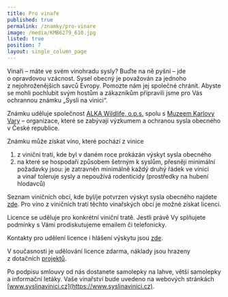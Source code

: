 ```yaml
---
title: Pro vinaře
published: true
permalink: /znamky/pro-vinare
image: /media/KMB6279_610.jpg
listed: true
position: 7
layout: single_column_page
---
```

Vinaři – máte ve svém vinohradu sysly? Buďte na ně pyšní – jde
o opravdovou vzácnost. Sysel obecný je považován za jednoho
z nejohroženějších savců Evropy. Pomozte nám jej společné
chránit. Abyste se mohli pochlubit svým hostům a zákazníkům připravili
jsme pro Vás ochrannou známku „Sysli na vinici“.

Známku uděluje společnost [ALKA Wildlife, o.p.s.](https://www.alkawildlife.eu) spolu
s [Muzeem Karlovy Vary](http://www.kvmuz.cz) – organizace, které se zabývají výzkumem
a ochranou sysla obecného v České republice.

Známku může získat víno, které pochází z vinice

1. z viniční trati, kde byl v daném roce prokázán výskyt sysla obecného
2. na které se hospodaří způsobem šetrným k syslům, přesněji minimální
   požadavky jsou: je zatravněn minimálně každý druhý řádek ve vinici
   a vinař toleruje sysly a nepoužívá rodenticidy (prostředky na hubení
   hlodavců)

Seznam viničních obcí, kde byl/je potvrzen výskyt sysla obecného najdete
[zde](/znamky/nasi-vinari). Pro víno z viničních tratí těchto
vinařských obcí je možné získat licenci.

Licence se uděluje pro konkrétní viniční tratě. Jestli právě Vy
splňujete podmínky s Vámi prodiskutujeme emailem či telefonicky.

Kontakty pro udělení licence i hlášení výskytu jsou
[zde](/o-nas).

V současnosti je udělování licence zdarma, náklady jsou hrazeny
z dotačních [projektů](/projekty).

Po podpisu smlouvy od nás dostanete samolepky na lahve, větší samolepky
a informační letáky. Vaše vinařství bude uvedeno na webových stránkách
[www.syslinavinici.cz](https://www.syslinavinici.cz).
